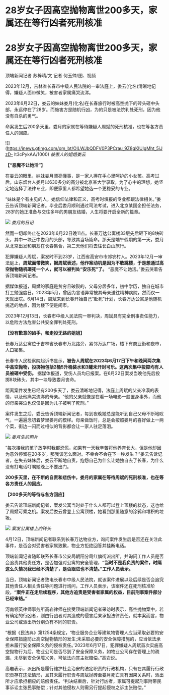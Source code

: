 # 28岁女子因高空抛物离世200多天，家属还在等行凶者死刑核准

# 28岁女子因高空抛物离世200多天，家属还在等行凶者死刑核准

顶端新闻记者 苏梓晴/文 记者 何玉帅/图、视频

2023年12月，吉林省长春市中级人民法院的一审法庭上，娄云(化名)清晰地记得，嫌疑人面带微笑，被害者家属痛哭流涕。

2023年6月22日，娄云的妹妹娄月(化名)在长春旅行时被高空抛下的砖头砸中头部，永远停在了28岁。而施害方是随机行凶，为的只是被法院判处死刑，因为他没有自杀的勇气。

命案发生后200多天里，娄月的家属在等待嫌疑人周斌的死刑核准，也在等各方责任人的回应。

![](https://inews.gtimg.com/om_bt/OILWJbQDFV0P3PCrau_9Z8gKIUlgMht_5iJzD-
lt3cPykAA/1000) _被害人的姐姐娄云_

**【“恶魔不让她活”】**

在娄云的眼里，妹妹娄月漂亮懂事，是一家人捧在手心里呵护的小女孩。高考过后，山东烟台人娄月以630多分的高分被北京某大学录取，为了心中的理想，她坚定地选择了法律专业，即便家里人都希望她选一个更稳妥的专业。

“妹妹是个有主见的人，她信仰法律和正义，高考时填报的专业都跟法律相关。”娄云告诉顶端新闻记者。毕业后娄月顺利通过司法考试，进入北京某国企担任法务，28岁的她正准备与交往多年的男朋友结婚，人生将要开启全新的篇章。

![](https://inews.gtimg.com/om_bt/O8EEMhcuacE7lfmN20Atl6upxt4hmUUg_jHyVhkdo43ncAA/1000)
_娄月的日记_

然而一切却终止在2023年6月22日晚11点。长春万达公寓楼33层先后砸下的8块砖头，其中一块正中娄月的头部，导致其当场毙命。那天是端午假期的第一天，娄月从北京出发和朋友在长春集合，第二天他们将去往长白山旅行。

犯罪嫌疑人周斌，案发时不到23岁，江西省高安市市郊农村人。2023年12月一审法庭上，**周斌面带微笑，据周斌表述，他作案动机是因为不敢跳楼，于是想通过高空抛物随机砸死一个人，就可以被判处“安乐死”了。**
“恶魔不让她活。”娄云哭着告诉顶端新闻记者。

据媒体报道，周斌的家庭是贫穷且破裂的，父母分居多年，初中学历，独自在城市打工勉强度日。2023年5月，曾因为言语异常被其母亲送往精神病院，然而仅一天就出院。6月14日，周斌来到长春开始自己“赴死”计划，长春万达公寓是他随机挑选的地点，因为楼下便是闹市。

2023年12月13日，长春市中级人民法院一审判决，周斌具有完全刑事责任能力，以危险方法危害公共安全罪判处死刑。

**【没有歉意的凶手，和走投无路的姐姐】**

长春万达公寓位于吉林省长春市万北路旁，紧邻万达广场，楼下有商业街和夜市，人口密集。

长春市人民检察院起诉书显示，**被告人周斌在2023年6月17日下午和晚间两次集中高空抛物，投掷物包括2桶5升桶装水和3罐未开封可乐。这两次集中投掷均有人员被砸中受伤。**
据媒体报道，受伤人员均已报案。在6月22日案发当晚他先后投掷8块砖头，其中一块导致娄月丧命。

距离案件发生已经有200多天了，娄云清晰地记得，法庭上周斌的父亲冷漠的表情，以及他痛哭流涕的母亲。“他的父亲就像是在看一场电影一般置身事外，而他的母亲哭泣也仅仅是因为儿子被判了死刑。”

案件发生之后，娄云告诉顶端新闻记者，每到夜晚她总是能听到自己父母不断地叹气，一遍遍念叨着梦里娄月的模样。母亲做饭时，总是会按照娄月的喜好做上一两个菜，街边一闪而过相似的背影都会让一家人驻足落泪。

![](https://inews.gtimg.com/om_bt/O8VNh_KE5fTCt5hdyY4qv1jU80canVntg0vpRvPdOAl0QAA/1000)
_娄月生前照片_

“每次接我的孩子放学时我都恐慌，如果有一天我辛苦将他养育长大，但是他却因为意外停留在20多岁，那我该怎么面对。不幸会不会在下一秒发生？”娄云告诉记者，在失去妹妹后，娄云不断地自责，抱怨自己为什么让她独自去了长春，为什么没有打电话叮嘱她晚上不要出门。

**200多天里，在不断的自责和悲伤中，娄月的家属在等待周斌的死刑核准，也在等各方责任人的回应。**

**【200多天的等待与各方回应】**

娄云告诉顶端新闻记者，案发公寓当时处于什么人都可以登上顶楼的状态，这也给了周斌可乘之机。案发后娄云曾登上公寓顶楼，她看到那里随意的涂鸦和堆积的垃圾。

![](https://inews.gtimg.com/om_bt/OXTnyZ0VhG6rRHjV0ElHL5pui_s28uHKECdKwkARp5tE4AA/1000)
_案发公寓楼上的砖头_

4月12日，顶端新闻记者联系到长春万达物业方，询问案件发生后是否还在关注此事件，是否会对受害者家属致歉，物业方拒绝回答并挂断电话。

顶端新闻记者随即联系长春市公安局朝阳分局红旗街派出所，并询问工作人员是否会追责其他责任方，是否加强对公寓的安全管理，**“当时不是我负责的案件，时隔这么久情况我已经不清楚了，是否跟进也不清楚。”工作人员表示。**

当日，顶端新闻记者致电长春市中级人民法院，就该案件进展以及后续是否会追究其他责任人相关责任等问题进行询问，工作人员表示，该案件还在死刑核准阶段，**“案件正在走后续程序，其他方追责是受害者家属的权益，目前刑事案件部分已经审结。”**

河南领英律师事务所高岩律师在接受顶端新闻记者采访时表示，高空抛物案中，若有确定的行凶者，则由行凶者对其造成的侵害后果承担法律责任。就本案而言，物业公司或派出所分别负有不同的职责。

“根据《民法典》第1254条规定，‘物业服务企业等建筑物管理人应当采取必要的安全保障措施防止高空抛物情形的发生;未采取必要的安全保障措施的，应当依法承担未履行安全保障义务的侵权责任。’2023年6月17日，犯罪嫌疑人周斌首次实施高空抛物行为后，物业公司是否尽到了安全保障义务，如物业公司存在管理上的疏漏，未尽到安全保障义务，可依法向其主张赔偿。”高岩说。

高岩表示，派出所是履行维护社会治安的法定职责的行政机构，只有在其履行行政职责存在违法情形，且其未履行职责与周斌抛砖至娄月死亡具有因果关系时，派出所才应承担相应的赔偿责任。“判决结束后，针对行凶者，家属可提起刑事附带民事诉讼主张民事赔偿；针对其他侵权人则需另行提起侵权之诉主张赔偿。”

